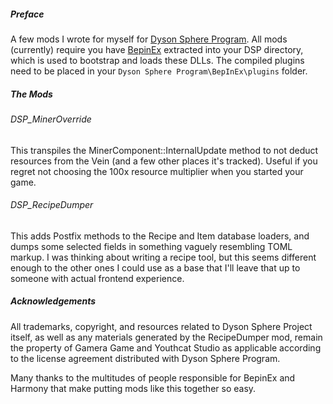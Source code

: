 ##### Preface

A few mods I wrote for myself for [Dyson Sphere Program](https://store.steampowered.com/app/1366540/Dyson_Sphere_Program/).  All mods (currently) require you have [BepinEx](https://bepinex.github.io/bepinex_docs/master/) extracted into your DSP directory, which is used to bootstrap and loads these DLLs.  The compiled plugins need to be placed in your `Dyson Sphere Program\BepInEx\plugins` folder.

##### The Mods

###### DSP_MinerOverride
This transpiles the MinerComponent::InternalUpdate method to not deduct resources from the Vein (and a few other places it's tracked).  Useful if you regret not choosing the 100x resource multiplier when you started your game.

###### DSP_RecipeDumper
This adds Postfix methods to the Recipe and Item database loaders, and dumps some selected fields in something vaguely resembling TOML markup.  I was thinking about writing a recipe tool, but this seems different enough to the other ones I could use as a base that I'll leave that up to someone with actual frontend experience.

##### Acknowledgements

All trademarks, copyright, and resources related to Dyson Sphere Project itself, as well as any materials generated by the RecipeDumper mod, remain the property of Gamera Game and Youthcat Studio as applicable according to the license agreement distributed with Dyson Sphere Program.

Many thanks to the multitudes of people responsible for BepinEx and Harmony that make putting mods like this together so easy.